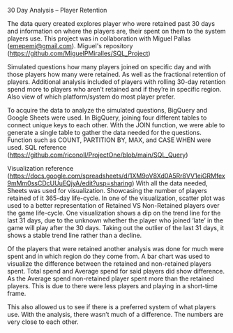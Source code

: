 30 Day Analysis – Player Retention 

The data query created explores player who were retained past 30 days and information on where the players are, their spent on them to the system players use. This project was in collaboration with Miguel Pallas (emepemi@gmail.com).
Miguel's repository (https://github.com/MiguelPMiralles/SQL_Project)

Simulated questions how many players joined on specific day and with those players how many were retained. As well as the fractional retention of players.
Additional analysis included of players with rolling 30-day retention spend more to players who aren’t retained and if they’re in specific region. Also view of which platform/system do most player prefer.

To acquire the data to analyze the simulated questions, BigQuery and Google Sheets were used. In BigQuery, joining four different tables to connect unique keys to each other. With the JOIN function, we were able to generate a single table to gather the data needed for the questions. Function such as COUNT, PARTITION BY, MAX, and CASE WHEN were used.
SQL reference (https://github.com/riconoll/ProjectOne/blob/main/SQL_Query)

Visualization reference (https://docs.google.com/spreadsheets/d/1XM9oV8Xd0A5Rr8VV1eiGRMfex9mMm0ssCDcUUuEQjyA/edit?usp=sharing)
With all the data needed, Sheets was used for visualization. Showcasing the number of players retained of it 365-day life-cycle. In one of the visualization, scatter plot was used to a better representation of Retained VS Non-Retained players over the game life-cycle. One visualization shows a dip on the trend line for the last 31 days, due to the unknown whether the player who joined ‘late’ in the game will play after the 30 days. Taking out the outlier of the last 31 days, it shows a stable trend line rather than a decline.

Of the players that were retained another analysis was done for much were spent and in which region do they come from. A bar chart was used to visualize the difference between the retained and non-retained players spent. Total spend and Average spend for said players did show difference. As the Average spend non-retained player spent more than the retained players. This is due to there were less players and playing in a short-time frame.

This also allowed us to see if there is a preferred system of what players use. With the analysis, there wasn’t much of a difference. The numbers are very close to each other.
